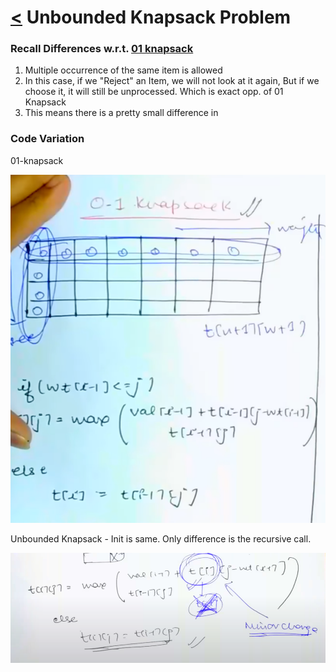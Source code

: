 # [<](../Readme.md) Unbounded Knapsack Problem

### Recall Differences w.r.t. [01 knapsack](../../01-knapsack/Readme.md)
1. Multiple occurrence of the same item is allowed
2. In this case, if we "Reject" an Item, we will not look at it again,
   But if we choose it, it will still be unprocessed. Which is exact opp. of 01 Knapsack
3. This means there is a pretty small difference in

### Code Variation
01-knapsack

![img.png](img.png)

Unbounded Knapsack - Init is same. Only difference is the recursive call.

![img_2.png](img_2.png)
